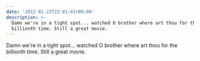 ```yaml
---
date: '2012-01-23T22:01:41+00:00'
description: >-
  Damn we're in a tight spot... watched O brother where art thou for the
  billionth time. Still a great movie.
---
```

Damn we're in a tight spot... watched O brother where art thou for the billionth time. Still a great movie.
